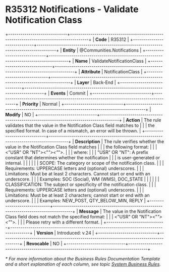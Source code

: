 ﻿---
erp.type: business-rule
erp.entity: Communities.Notifications
---

# R35312 Notifications - Validate Notification Class
+-----------------------------+---------------------------------------------------------------------------------------+
| **Code**                    | R35312                                                                                |
+-----------------------------+---------------------------------------------------------------------------------------+
| **Entity**                  | @Communities.Notifications                                                            |
+-----------------------------+---------------------------------------------------------------------------------------+
| **Name**                    | ValidateNotificationClass                                                             |
+-----------------------------+---------------------------------------------------------------------------------------+
| **Attribute**               | NotificationClass                                                                     | 
+-----------------------------+---------------------------------------------------------------------------------------+
| **Layer**                   | Back-End                                                                              |
+-----------------------------+---------------------------------------------------------------------------------------+
| **Events**                  | Commit                                                                                |
+-----------------------------+---------------------------------------------------------------------------------------+
| **Priority**                | Normal                                                                                |
+-----------------------------+---------------------------------------------------------------------------------------+
| **Modify**                  | NO                                                                                    |
+-----------------------------+---------------------------------------------------------------------------------------+
| **Action**                  | The rule validates that the value in the Notification Class field matches to          |
|                             | the specified format. In case of a mismatch, an error will be thrown.                 |
+-----------------------------+---------------------------------------------------------------------------------------+
| **Description**             | Тhe rule verifies whether the value in the Notification Class field matches           |
|                             | the following format:                                                                 |
|                             | <"USR" OR "NT"><"_"><SCOPE><"_"><CLASSIFICATION>.                                     |
|                             | where:                                                                                |
|                             | "USR" OR "NT": A prefix constant that determines whether the notification             | 
|                             | is user-generated or internal.                                                        |
|                             |                                                                                       |
|                             | SCOPE: The category or scope of the notification class.                               |
|                             | Requirements: UPPERCASE letters and (optional) underscores.                           |
|                             | Limitations: Must be at least 2 characters. Cannot start or end with an underscore.   |
|                             | Examples: SOC (Social), WM (WMS), DOC_STATE                                           |
|                             |                                                                                       |
|                             | CLASSIFICATION: The subject or specificity of the notification class.                 |
|                             | Requirements: UPPERCASE letters and (optional) underscores.                           |
|                             | Limitations: Must be at least 2 characters; cannot start or end with an underscore.   |
|                             | Examples: NEW_POST, QTY_BELOW_MIN, REPLY                                              |
+-----------------------------+---------------------------------------------------------------------------------------+
| **Message**                 | The value in the Notification Class field does not match the specified format:        |
|                             | <"USR" OR "NT"><"_"><SCOPE><"_"><CLASSIFICATION>.                                     |
|                             | Please retry with a different format.                                                 |
+-----------------------------+---------------------------------------------------------------------------------------+
| **Version**                 | Introduced: v.24                                                                      |
+-----------------------------+---------------------------------------------------------------------------------------+
| **Revocable**               | NO                                                                                |
+-----------------------------+---------------------------------------------------------------------------------------+

*\* For more information about the Business Rules Documentation Template and a short explanation of each column, see
topic [System Business Rules](../templates/template-description-system-business-rules.md).*
